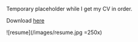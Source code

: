 Temporary placeholder while I get my CV in order.

Download [here](https://github.com/liamge/liamge.github.io/raw/master/images/resume.jpg)

![resume](/images/resume.jpg =250x)
